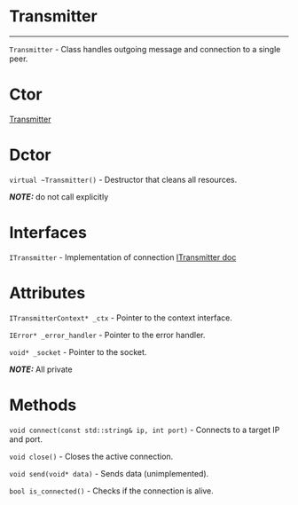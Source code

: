 # Transmitter
---

`Transmitter` - Class handles outgoing message and connection to 
a single peer.

# Ctor

[Transmitter](transmitter_ctor.md)

# Dctor

`virtual ~Transmitter()` - Destructor that cleans all resources.

**_NOTE:_** do not call explicitly

# Interfaces

`ITransmitter` - Implementation of connection [ITransmitter doc](itransmitter.md)

# Attributes
`ITransmitterContext* _ctx` - Pointer to the context interface.

`IError* _error_handler` - Pointer to the error handler.

`void* _socket` - Pointer to the socket.

**_NOTE:_**  All private

# Methods

`void connect(const std::string& ip, int port)` - Connects to a target IP and port.

`void close()` - Closes the active connection.

`void send(void* data)` - Sends data (unimplemented).

`bool is_connected()` - Checks if the connection is alive.
